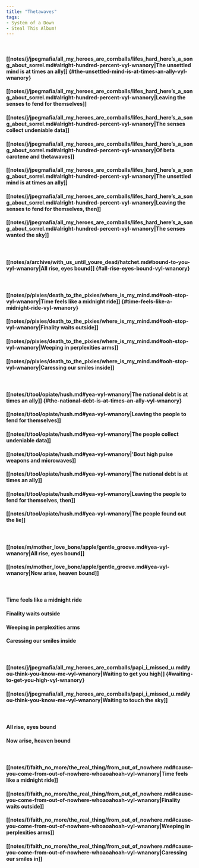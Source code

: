 ```yaml
---
title: "Thetawaves"
tags:
- System of a Down
- Steal This Album!
---
```

&nbsp;
#### [[notes/j/jpegmafia/all_my_heroes_are_cornballs/lifes_hard_here’s_a_song_about_sorrel.md#alright-hundred-percent-vyl-wnanory|The unsettled mind is at times an ally]] {#the-unsettled-mind-is-at-times-an-ally-vyl-wnanory}
#### [[notes/j/jpegmafia/all_my_heroes_are_cornballs/lifes_hard_here’s_a_song_about_sorrel.md#alright-hundred-percent-vyl-wnanory|Leaving the senses to fend for themselves]]
#### [[notes/j/jpegmafia/all_my_heroes_are_cornballs/lifes_hard_here’s_a_song_about_sorrel.md#alright-hundred-percent-vyl-wnanory|The senses collect undeniable data]]
#### [[notes/j/jpegmafia/all_my_heroes_are_cornballs/lifes_hard_here’s_a_song_about_sorrel.md#alright-hundred-percent-vyl-wnanory|Of beta carotene and thetawaves]]
#### [[notes/j/jpegmafia/all_my_heroes_are_cornballs/lifes_hard_here’s_a_song_about_sorrel.md#alright-hundred-percent-vyl-wnanory|The unsettled mind is at times an ally]]
#### [[notes/j/jpegmafia/all_my_heroes_are_cornballs/lifes_hard_here’s_a_song_about_sorrel.md#alright-hundred-percent-vyl-wnanory|Leaving the senses to fend for themselves, then]]
#### [[notes/j/jpegmafia/all_my_heroes_are_cornballs/lifes_hard_here’s_a_song_about_sorrel.md#alright-hundred-percent-vyl-wnanory|The senses wanted the sky]]
&nbsp;
#### [[notes/a/archive/with_us_until_youre_dead/hatchet.md#bound-to-you-vyl-wnanory|All rise, eyes bound]] {#all-rise-eyes-bound-vyl-wnanory}
&nbsp;
#### [[notes/p/pixies/death_to_the_pixies/where_is_my_mind.md#ooh-stop-vyl-wnanory|Time feels like a midnight ride]] {#time-feels-like-a-midnight-ride-vyl-wnanory}
#### [[notes/p/pixies/death_to_the_pixies/where_is_my_mind.md#ooh-stop-vyl-wnanory|Finality waits outside]]
#### [[notes/p/pixies/death_to_the_pixies/where_is_my_mind.md#ooh-stop-vyl-wnanory|Weeping in perplexities arms]]
#### [[notes/p/pixies/death_to_the_pixies/where_is_my_mind.md#ooh-stop-vyl-wnanory|Caressing our smiles inside]]
&nbsp;
#### [[notes/t/tool/opiate/hush.md#yea-vyl-wnanory|The national debt is at times an ally]] {#the-national-debt-is-at-times-an-ally-vyl-wnanory}
#### [[notes/t/tool/opiate/hush.md#yea-vyl-wnanory|Leaving the people to fend for themselves]]
#### [[notes/t/tool/opiate/hush.md#yea-vyl-wnanory|The people collect undeniable data]]
#### [[notes/t/tool/opiate/hush.md#yea-vyl-wnanory|'Bout high pulse weapons and microwaves]]
#### [[notes/t/tool/opiate/hush.md#yea-vyl-wnanory|The national debt is at times an ally]]
#### [[notes/t/tool/opiate/hush.md#yea-vyl-wnanory|Leaving the people to fend for themselves, then]]
#### [[notes/t/tool/opiate/hush.md#yea-vyl-wnanory|The people found out the lie]]
&nbsp;
#### [[notes/m/mother_love_bone/apple/gentle_groove.md#yea-vyl-wnanory|All rise, eyes bound]]
#### [[notes/m/mother_love_bone/apple/gentle_groove.md#yea-vyl-wnanory|Now arise, heaven bound]]
&nbsp;
#### Time feels like a midnight ride
#### Finality waits outside
#### Weeping in perplexities arms
#### Caressing our smiles inside
&nbsp;
#### [[notes/j/jpegmafia/all_my_heroes_are_cornballs/papi_i_missed_u.md#you-think-you-know-me-vyl-wnanory|Waiting to get you high]] {#waiting-to-get-you-high-vyl-wnanory}
#### [[notes/j/jpegmafia/all_my_heroes_are_cornballs/papi_i_missed_u.md#you-think-you-know-me-vyl-wnanory|Waiting to touch the sky]]
&nbsp;
#### All rise, eyes bound
#### Now arise, heaven bound
&nbsp;
#### [[notes/f/faith_no_more/the_real_thing/from_out_of_nowhere.md#cause-you-come-from-out-of-nowhere-whoaoahoah-vyl-wnanory|Time feels like a midnight ride]]
#### [[notes/f/faith_no_more/the_real_thing/from_out_of_nowhere.md#cause-you-come-from-out-of-nowhere-whoaoahoah-vyl-wnanory|Finality waits outside]]
#### [[notes/f/faith_no_more/the_real_thing/from_out_of_nowhere.md#cause-you-come-from-out-of-nowhere-whoaoahoah-vyl-wnanory|Weeping in perplexities arms]]
#### [[notes/f/faith_no_more/the_real_thing/from_out_of_nowhere.md#cause-you-come-from-out-of-nowhere-whoaoahoah-vyl-wnanory|Caressing our smiles in]]

